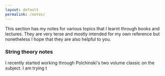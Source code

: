 ```yaml
---
layout: default
permalink: /notes/
---
```

<div>
This section has my notes for various topics that I learnt through books and lectures. They are very terse and mostly intended for my own reference but nonetheless I hope that they are also helpful to you.

<h3>String theory notes</h3>
I recently started working through Polchinski's two volume classic on the subject. I am trying t
</div>
